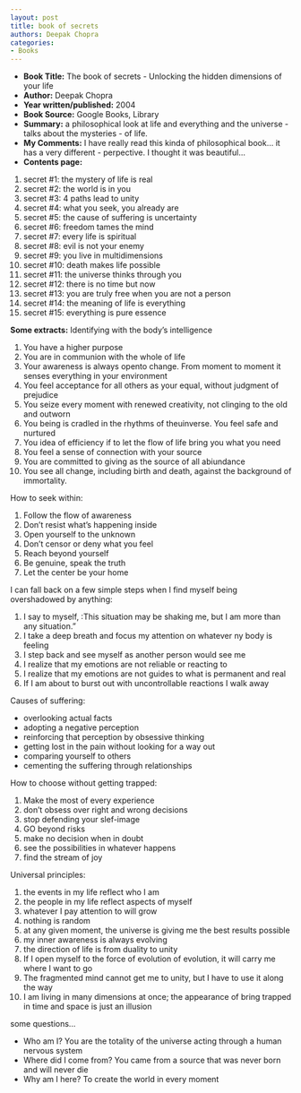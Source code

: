 ```yaml
---
layout: post
title: book of secrets
authors: Deepak Chopra
categories:
- Books
---
```



- **Book Title:** The book of secrets - Unlocking the hidden dimensions of your life
- **Author:** Deepak Chopra
- **Year written/published:** 2004
- **Book Source:** Google Books, Library
- **Summary:** a philosophical look at life and everything and the universe - talks about the mysteries - of life.
- **My Comments:** I have really read this kinda of philosophical book... it has a very different - perpective. I thought it was beautiful...
- **Contents page:**

1. secret #1: the mystery of life is real
2. secret #2: the world is in you
3. secret #3: 4 paths lead to unity
4. secret #4: what you seek, you already are
5. secret #5: the cause of suffering is uncertainty
6. secret #6: freedom tames the mind
7. secret #7: every life is spiritual
8. secret #8: evil is not your enemy
9. secret #9: you live in multidimensions
10. secret #10: death makes life possible
11. secret #11: the universe thinks through you
12. secret #12: there is no time but now
13. secret #13: you are truly free when you are not a person
14. secret #14: the meaning of life is everything
15. secret #15: everything is pure essence

**Some extracts:** Identifying with the body’s intelligence

1. You have a higher purpose
2. You are in communion with the whole of life
3. Your awareness is always opento change. From moment to moment it senses everything in your environment
4. You feel acceptance for all others as your equal, without judgment of prejudice
5. You seize every moment with renewed creativity, not clinging to the old and outworn
6. You being is cradled in the rhythms of theuinverse. You feel safe and nurtured
7. You idea of efficiency if to let the flow of life bring you what you need
8. You feel a sense of connection with your source
9. You are committed to giving as the source of all abiundance
10. You see all change, including birth and death, against the background of immortality.

How to seek within:

1. Follow the flow of awareness
2. Don’t resist what’s happening inside
3. Open yourself to the unknown
4. Don’t censor or deny what you feel
5. Reach beyond yourself
6. Be genuine, speak the truth
7. Let the center be your home

I can fall back on a few simple steps when I find myself being overshadowed by anything:

1. I say to myself, :This situation may be shaking me, but I am more than any situation.”
2. I take a deep breath and focus my attention on whatever ny body is feeling
3. I step back and see myself as another person would see me
4. I realize that my emotions are not reliable or reacting to
5. I realize that my emotions are not guides to what is permanent and real
6. If I am about to burst out with uncontrollable reactions I walk away

Causes of suffering:

- overlooking actual facts
- adopting a negative perception
- reinforcing that perception by obsessive thinking
- getting lost in the pain without looking for a way out
- comparing yourself to others
- cementing the suffering through relationships

How to choose without getting trapped:

1. Make the most of every experience
2. don’t obsess over right and wrong decisions
3. stop defending your slef-image
4. GO beyond risks
5. make no decision when in doubt
6. see the possibilities in whatever happens
7. find the stream of joy

Universal principles:

1. the events in my life reflect who I am
2. the people in my life reflect aspects of myself
3. whatever I pay attention to will grow
4. nothing is random
5. at any given moment, the universe is giving me the best results possible
6. my inner awareness is always evolving
7. the direction of life is from duality to unity
8. If I open myself to the force of evolution of evolution, it will carry me where I want to go
9. The fragmented mind cannot get me to unity, but I have to use it along the way
10. I am living in many dimensions at once; the appearance of bring trapped in time and space is just an illusion

some questions…

- Who am I? You are the totality of the universe acting through a human nervous system
- Where did I come from? You came from a source that was never born and will never die
- Why am I here? To create the world in every moment
